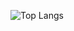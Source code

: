 ![Top Langs](https://github-readme-stats.vercel.app/api/top-langs/?username=whetherit&langs_count=8)
